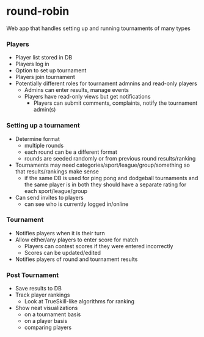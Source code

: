 # round-robin
Web app that handles setting up and running tournaments of many types

### Players
* Player list stored in DB
* Players log in
* Option to set up tournament
* Players join tournament
* Potentially different roles for tournament admnins and read-only players
  * Admins can enter results, manage events
  * Players have read-only views but get notifications
    *  Players can submit comments, complaints, notify the tournament admin(s)
 
### Setting up a tournament
* Determine format
  * multiple rounds
  * each round can be a different format
  * rounds are seeded randomly or from previous round results/ranking
* Tournaments may need categories/sport/league/group/something so that results/rankings make sense
  * if the same DB is used for ping pong and dodgeball tournaments and the same player is in both they should have a separate rating for each sport/league/group
* Can send invites to players
  * can see who is currently logged in/online 

### Tournament
* Notifies players when it is their turn
* Allow either/any players to enter score for match
  * Players can contest scores if they were entered incorrectly
  * Scores can be updated/edited
* Notifies players of round and tournament results

### Post Tournament
* Save results to DB
* Track player rankings
  * Look at TrueSkill-like algorithms for ranking
* Show neat visualizations 
  * on a tournament basis
  * on a player basis
  * comparing players
